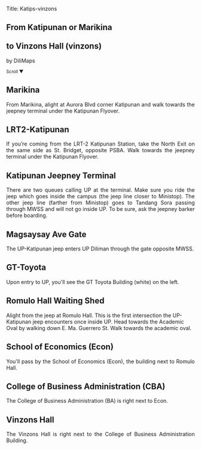Title: Katips-vinzons

<section id='cover' class='cover active'>
<h1> From Katipunan or Marikina <br><br>to Vinzons Hall (vinzons)</h1>
<p align='justify'>by DiliMaps </p>
<small class='scroll'>Scroll ▼</small>
</section>

<section id='marikina'>
<h2>Marikina</h2>
<p align='justify'>From Marikina, alight at Aurora Blvd corner Katipunan and walk towards the jeepney terminal under the Katipunan Flyover.
</p>
</section>

<section id='lrt2'>
<h2>LRT2-Katipunan</h2>
<p align='justify'>If you’re coming from the LRT-2 Katipunan Station, take the North Exit on the same side as St. Bridget, opposite PSBA. Walk towards the jeepney terminal under the Katipunan Flyover.
</p>
</section>

<section id='katips'>
<h2>Katipunan Jeepney Terminal</h2>
<p align='justify'>There are two queues calling UP at the terminal. Make sure you ride the jeep which goes inside the campus (the jeep line closer to Ministop). The other jeep line (farther from Ministop) goes to Tandang Sora passing through MWSS and will not go inside UP. To be sure, ask the jeepney barker before boarding.
</p>
</section>

<section id='magsaysay-gate'>
<h2>Magsaysay Ave Gate</h2>
<p align='justify'>The UP-Katipunan jeep enters UP Diliman through the gate opposite MWSS.
</p>
</section>

<section id='gt-toyota'>
<h2>GT-Toyota</h2>
<p align='justify'>Upon entry to UP, you'll see the GT Toyota Building (white) on the left.
</p>
</section>

<section id='romulo-shed'>
<h2>Romulo Hall Waiting Shed</h2>
<p>Alight from the jeep at Romulo Hall. This is the first intersection the UP-Katipunan jeep encounters once inside UP. Head towards the Academic Oval by walking down E. Ma. Guerrero St. Walk towards the academic oval.
</p>
</section>
  
<section id='se'>
<h2>School of Economics (Econ)</h2>
<p align="justify">You'll pass by the School of Economics (Econ), the building next to Romulo Hall.</p>
</section>

<section id='cba'>
<h2>College of Business Administration (CBA)</h2>
<p align="justify">The College of Business Administration (BA) is right next to Econ.</p>
</section>

<section id='vinzons'>
<h1> Vinzons Hall</h1>
<p align='justify'>The Vinzons Hall is right next to the College of Business Administration Building.
</p>
</section>